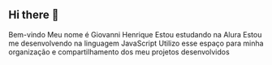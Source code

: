 ## Hi there 👋   
Bem-vindo 
Meu nome é Giovanni Henrique 
Estou estudando na Alura
Estou me desenvolvendo na linguagem JavaScript
Utilizo esse espaço para minha organização e compartilhamento dos meu projetos desenvolvidos

